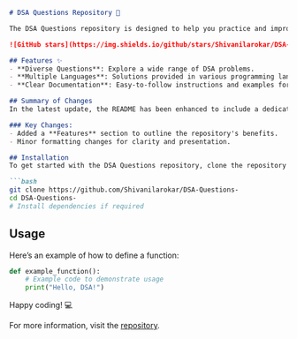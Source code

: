 ```markdown
# DSA Questions Repository 🤖

The DSA Questions repository is designed to help you practice and improve your coding skills through a comprehensive collection of Data Structures and Algorithms (DSA) problems.

![GitHub stars](https://img.shields.io/github/stars/Shivanilarokar/DSA-Questions-.svg?style=social) ![GitHub forks](https://img.shields.io/github/forks/Shivanilarokar/DSA-Questions-.svg?style=social)

## Features ✨
- **Diverse Questions**: Explore a wide range of DSA problems.
- **Multiple Languages**: Solutions provided in various programming languages.
- **Clear Documentation**: Easy-to-follow instructions and examples for each problem.

## Summary of Changes
In the latest update, the README has been enhanced to include a dedicated **Features** section, highlighting the core advantages of the repository. Minor formatting adjustments were also made for improved readability.

### Key Changes:
- Added a **Features** section to outline the repository's benefits.
- Minor formatting changes for clarity and presentation.

## Installation
To get started with the DSA Questions repository, clone the repository and install the necessary dependencies if required:

```bash
git clone https://github.com/Shivanilarokar/DSA-Questions-
cd DSA-Questions-
# Install dependencies if required
```

## Usage
Here’s an example of how to define a function:

```python
def example_function():
    # Example code to demonstrate usage
    print("Hello, DSA!")
```

Happy coding! 💻

For more information, visit the [repository](https://github.com/Shivanilarokar/DSA-Questions-).
```